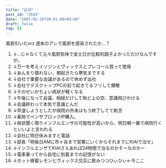```yaml
---
title: "近況"
post_id: "3554"
date: "2007-02-20T20:01:00+09:00"
draft: false
tag: []
---
```



風邪引いたorz 週末のアレで風邪を感染されたか…？

  1. ↓…じゃなくて元々風邪気味で金土日が比較的調子よかっただけなんですが。
  2. ↓万一を考えイソジンとヴィックスとプレコール買って使用
  3. ↓あんまり寝れない、朝起きたら寒気までする
  4. ↓会社で重要な会議があるので休めず出社
  5. ↓会社でデスクトップPCの前で起きてるフリして爆睡
  6. ↓そのせいかちょい病状が軽くなる
  7. ↓午後になって会議、相槌だけして殆ど上の空、意識飛びかける
  8. ↓会議終わって本気で意識とんだ
  9. ↓早退しようとしたが病院の外来はもう終了してて断念
  10. ↓薬局でベンザブロックIP購入。
  11. ↓病状聞く限りインフルエンザの可能性が高いから、明日朝一番で病院行くといいよと言われる
  12. ↓会社に明日休みますと電話
  13. ↓部長「明後日AMに市ヶ谷まで営業にいくからそれまでにKIAIで治せ」
  14. ↓インフルエンザてKIAIさえあれば24時間で治るのかそーなのかー
  15. ↓電車乗ってから自宅に到着までの記憶がない
  16. ↓ホット蜂蜜レモンとヴィックス交互に飲みつつひぃひぃ←今ここ
